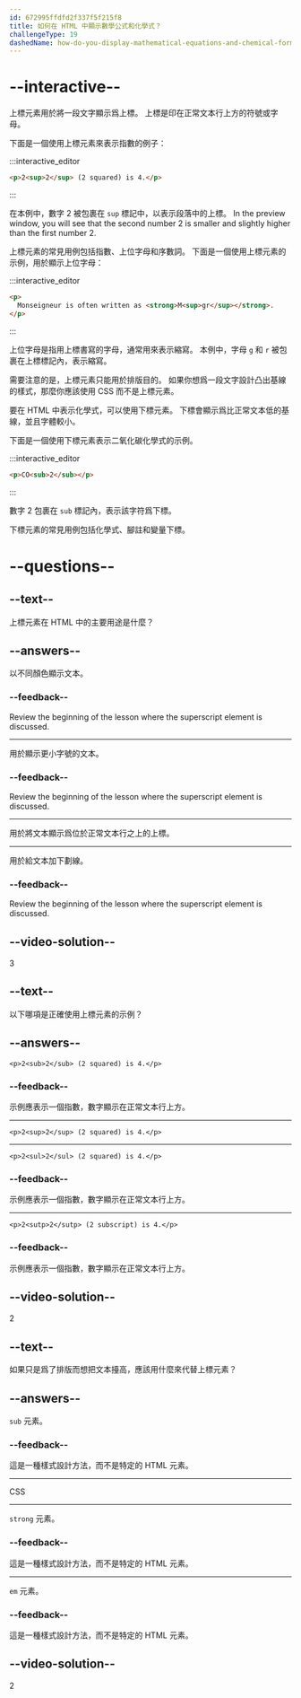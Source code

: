 ```yaml
---
id: 672995ffdfd2f337f5f215f8
title: 如何在 HTML 中顯示數學公式和化學式？
challengeType: 19
dashedName: how-do-you-display-mathematical-equations-and-chemical-formulas-in-html
---
```


# --interactive--

上標元素用於將一段文字顯示爲上標。 上標是印在正常文本行上方的符號或字母。

下面是一個使用上標元素來表示指數的例子：

:::interactive_editor

```html
<p>2<sup>2</sup> (2 squared) is 4.</p>
```

:::

在本例中，數字 2 被包裹在 `sup` 標記中，以表示段落中的上標。 In the preview window, you will see that the second number 2 is smaller and slightly higher than the first number 2.

上標元素的常見用例包括指數、上位字母和序數詞。 下面是一個使用上標元素的示例，用於顯示上位字母：

:::interactive_editor

```html
<p>
  Monseigneur is often written as <strong>M<sup>gr</sup></strong>.
</p>
```

:::

上位字母是指用上標書寫的字母，通常用來表示縮寫。 本例中，字母 `g` 和 `r` 被包裹在上標標記內，表示縮寫。

需要注意的是，上標元素只能用於排版目的。 如果你想爲一段文字設計凸出基線的樣式，那麼你應該使用 CSS 而不是上標元素。

要在 HTML 中表示化學式，可以使用下標元素。 下標會顯示爲比正常文本低的基線，並且字體較小。

下面是一個使用下標元素表示二氧化碳化學式的示例。

:::interactive_editor

```html
<p>CO<sub>2</sub></p>
```

:::

數字 2 包裹在 `sub` 標記內，表示該字符爲下標。

下標元素的常見用例包括化學式、腳註和變量下標。

# --questions--

## --text--

上標元素在 HTML 中的主要用途是什麼？

## --answers--

以不同顏色顯示文本。

### --feedback--

Review the beginning of the lesson where the superscript element is discussed.

---

用於顯示更小字號的文本。

### --feedback--

Review the beginning of the lesson where the superscript element is discussed.

---

用於將文本顯示爲位於正常文本行之上的上標。

---

用於給文本加下劃線。

### --feedback--

Review the beginning of the lesson where the superscript element is discussed.

## --video-solution--

3

## --text--

以下哪項是正確使用上標元素的示例？

## --answers--

`<p>2<sub>2</sub> (2 squared) is 4.</p>`

### --feedback--

示例應表示一個指數，數字顯示在正常文本行上方。

---

`<p>2<sup>2</sup> (2 squared) is 4.</p>`

---

`<p>2<sul>2</sul> (2 squared) is 4.</p>`

### --feedback--

示例應表示一個指數，數字顯示在正常文本行上方。

---

`<p>2<sutp>2</sutp> (2 subscript) is 4.</p>`

### --feedback--

示例應表示一個指數，數字顯示在正常文本行上方。

## --video-solution--

2

## --text--

如果只是爲了排版而想把文本擡高，應該用什麼來代替上標元素？

## --answers--

`sub` 元素。

### --feedback--

這是一種樣式設計方法，而不是特定的 HTML 元素。

---

CSS

---

`strong` 元素。

### --feedback--

這是一種樣式設計方法，而不是特定的 HTML 元素。

---

`em` 元素。

### --feedback--

這是一種樣式設計方法，而不是特定的 HTML 元素。

## --video-solution--

2
